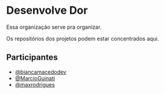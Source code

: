 # Desenvolve Dor

Essa organização serve pra organizar.

Os repositórios dos projetos podem estar concentrados aqui.


## Participantes

- [@biancamacedodev](https://www.github.com/biancamacedodev)
- [@MarcioGuinati](https://www.github.com/MarcioGuinati)
- [@maxrodrigues](https://www.github.com/maxrodrigues)
